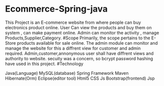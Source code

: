 # Ecommerce-Spring-java
This Project is an E-commerce website from where people can buy electronics product online.
User Can view the products and buy them on system , can make payment online.
Admin can monitor the activity , manage Products,Supplier,Category.
#Scope
Primarily, the scope pertains to the E-Store products available for sale online. 
The admin module can monitor and manage the website for this a diffrent view for customer and admin required.
Admin,customer,annonymous user shall have diffrent views and authority to website.
secuity was a concern, so bcrypt password hashing have used in this project.
#Technology

Java(Language)
MySQL(database)
Spring Framework
Maven 
Hibernate(Orm)
Eclipse(editor tool)
Html5
CSS
Js
Bootstrap(frontend)
Jsp



